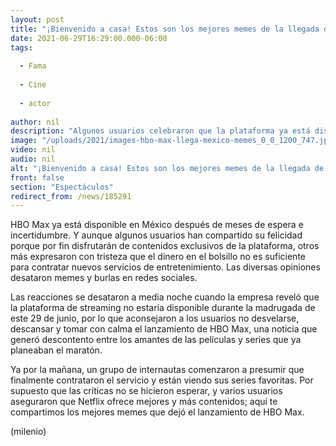 ```yaml
---
layout: post
title: "¡Bienvenido a casa! Estos son los mejores memes de la llegada de HBO Max a México"
date: 2021-06-29T16:29:00.000-06:00
tags:
  
  - Fama
  
  - Cine
  
  - actor
  
author: nil
description: "Algunos usuarios celebraron que la plataforma ya está disponible en México, pero muchos otros expresaron su molestia por la falta de títulos y contenidos."
image: "/uploads/2021/images-hbo-max-llega-mexico-memes_0_0_1200_747.jpg"
video: nil
audio: nil
alt: "¡Bienvenido a casa! Estos son los mejores memes de la llegada de HBO Max a México"
front: false
section: "Espectáculos"
redirect_from: /news/185291
---
```


HBO Max ya está disponible en México después de meses de espera e incertidumbre. Y aunque algunos usuarios han compartido su felicidad porque por fin disfrutarán de contenidos exclusivos de la plataforma, otros más expresaron con tristeza que el dinero en el bolsillo no es suficiente para contratar nuevos servicios de entretenimiento. Las diversas opiniones desataron memes y burlas en redes sociales.  

Las reacciones se desataron a media noche cuando la empresa reveló que la plataforma de streaming no estaría disponible durante la madrugada de este 29 de junio, por lo que aconsejaron a los usuarios no desvelarse, descansar y tomar con calma el lanzamiento de HBO Max, una noticia que generó descontento entre los amantes de las películas y series que ya planeaban el maratón. 

Ya por la mañana, un grupo de internautas comenzaron a presumir que finalmente contrataron el servicio y están viendo sus series favoritas. Por supuesto que las críticas no se hicieron esperar, y varios usuarios aseguraron que Netflix ofrece mejores y más contenidos; aquí te compartimos los mejores memes que dejó el lanzamiento de HBO Max. 

(milenio)